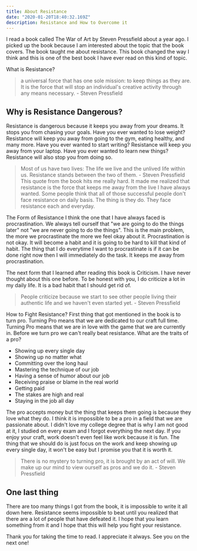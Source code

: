 ```yaml
---
title: About Resistance
date: "2020-01-20T18:40:32.169Z"
description: Resistance and How to Overcome it
---
```


I read a book called The War of Art by Steven Pressfield about a year ago. I picked up the book because I am interested about the topic that the book covers. The book taught me about resistance. This book changed the way I think and this is one of the best book I have ever read on this kind of topic.

What is Resistance?
> a universal force that has one sole mission: to keep things as they are. It is the force that will stop an individual's creative activity through any means necessary. - Steven Pressfield

## Why is Resistance Dangerous?
Resistance is dangerous because it keeps you away from your dreams. It stops you from chasing your goals. 
Have you ever wanted to lose weight? Resistance will keep you away from going to the gym, eating healthy, and many more.
Have you ever wanted to start writing? Resistance will keep you away from your laptop.
Have you ever wanted to learn new things? Resistance will also stop you from doing so.
> Most of us have two lives: The life we live and the unlived life within us. Resistance stands between the two of them. - Steven Pressfield
This quote from the book hits me really hard. It made me realized that resistance is the force that keeps me away from the live I have always wanted.
Some people think that all of those successful people don't face resistance on daily basis. The thing is they do. They face resistance each and everyday. 

The Form of Resistance
I think the one that I have always faced is procrastination. We always tell ourself that "we are going to do the things later" not "we are never going to do the things". This is the main problem, the more we procrastinate the more we feel okay about it. Procrastination is not okay. It will become a habit and it is going to be hard to kill that kind of habit. 
The thing that I do everytime I want to procrastinate is if it can be done right now then I will immediately do the task. It keeps me away from procrastination.

The next form that I learned after reading this book is Criticism.  I have never thought about this one before.
To be honest with you, I do criticize a lot in my daily life. It is a bad habit that I should get rid of. 
> People criticize because we start to see other people living their authentic life and we haven't even started yet. - Steven Pressfield

How to Fight Resistance?
First thing that got mentioned in the book is to turn pro.
Turning Pro means that we are dedicated to our craft full time.
Turning Pro means that we are in love with the game that we are currently in.
Before we turn pro we can't really beat resistance.
What are the traits of a pro?
- Showing up every single day
- Showing up no matter what
- Committing over the long haul
- Mastering the technique of our job
- Having a sense of humor about our job
- Receiving praise or blame in the real world
- Getting paid
- The stakes are high and real
- Staying in the job all day

The pro accepts money but the thing that keeps them going is because they love what they do.
I think it is impossible to be a pro in a field that we are passionate about. 
I didn't love my college degree that is why I am not good at it, I studied on every exam and I forgot everything the next day.
If you enjoy your craft, work doesn't even feel like work because it is fun.
The thing that we should do is just focus on the work and keep showing up every single day, it won't be easy but I promise you that it is worth it.
>There is no mystery to turning pro, it is brought by an act of will. We make up our mind to view ourself as pros and we do it. - Steven Pressfield

## One last thing
There are too many things I got from the book, it is impossible to write it all down here.
Resistance seems impossible to beat until you realized that there are a lot of people that have defeated it.
I hope that you learn something from it and I hope that this will help you fight your resistance.

Thank you for taking the time to read.
I appreciate it always.
See you on the next one!
